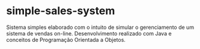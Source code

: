 # simple-sales-system

Sistema simples elaborado com o intuito de simular o gerenciamento de um sistema de vendas on-line. Desenvolvimento realizado com Java e conceitos de Programação Orientada a Objetos.
